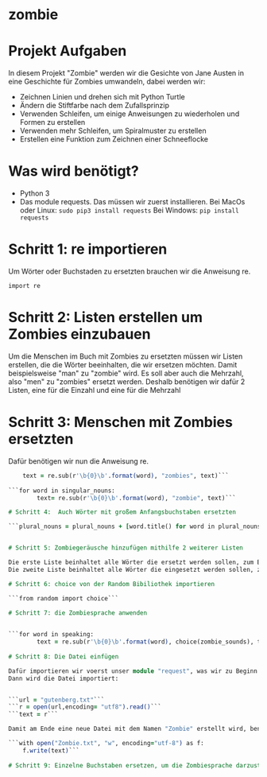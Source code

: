 # zombie
# Projekt Aufgaben

In diesem Projekt "Zombie" werden wir die Gesichte von Jane Austen in eine Geschichte für Zombies umwandeln, dabei werden wir:
* Zeichnen Linien und drehen sich mit Python Turtle
* Ändern die Stiftfarbe nach dem Zufallsprinzip
* Verwenden Schleifen, um einige Anweisungen zu wiederholen und Formen zu erstellen
* Verwenden mehr Schleifen, um Spiralmuster zu erstellen
* Erstellen eine Funktion zum Zeichnen einer Schneeflocke

# Was wird benötigt?

* Python 3
* Das module requests. Das müssen wir zuerst installieren.
Bei MacOs oder Linux: ```sudo pip3 install requests```
Bei Windows: ```pip install requests```

# Schritt 1: re importieren

Um Wörter oder Buchstaden zu ersetzten brauchen wir die Anweisung re.

```import re```

# Schritt 2:  Listen erstellen um Zombies einzubauen

Um die Menschen im Buch mit Zombies zu ersetzten müssen wir Listen erstellen, die die Wörter beeinhalten, die wir ersetzen möchten.
Damit beispielsweise "man" zu "zombie" wird. Es soll aber auch die Mehrzahl, also "men" zu "zombies" ersetzt werden.
Deshalb benötigen wir dafür 2 Listen, eine für die Einzahl und eine für die Mehrzahl

# Schritt 3: Menschen mit Zombies ersetzten

Dafür benötigen wir nun die Anweisung re. 
  
```for word in plural_nouns:
    text = re.sub(r'\b{0}\b'.format(word), "zombies", text)```
        
```for word in singular_nouns:
        text= re.sub(r'\b{0}\b'.format(word), "zombie", text)```

# Schritt 4:  Auch Wörter mit großem Anfangsbuchstaben ersetzten

```plural_nouns = plural_nouns + [word.title() for word in plural_nouns]```


# Schritt 5: Zombiegeräusche hinzufügen mithilfe 2 weiterer Listen

Die erste Liste beinhaltet alle Wörter die ersetzt werden sollen, zum Beispiel "said".
Die zweite Liste beinhaltet alle Wörter die eingesetzt werden sollen, zum Beispiel "groaned"

# Schritt 6: choice von der Random Bibiliothek importieren

```from random import choice```

# Schritt 7: die Zombiesprache anwenden

 
```for word in speaking:
        text = re.sub(r'\b{0}\b'.format(word), choice(zombie_sounds), text)```
        
# Schritt 8: Die Datei einfügen

Dafür importieren wir voerst unser module "request", was wir zu Beginn installiert haben.
Dann wird die Datei importiert:


```url = "gutenberg.txt"```
```r = open(url,encoding= "utf8").read()```
```text = r```

Damit am Ende eine neue Datei mit dem Namen "Zombie" erstellt wird, benötigen wir noch diesen Code am Ende:

```with open("Zombie.txt", "w", encoding="utf-8") as f:
    f.write(text)```
    
# Schritt 9: Einzelne Buchstaben ersetzen, um die Zombiesprache darzustellen
      
